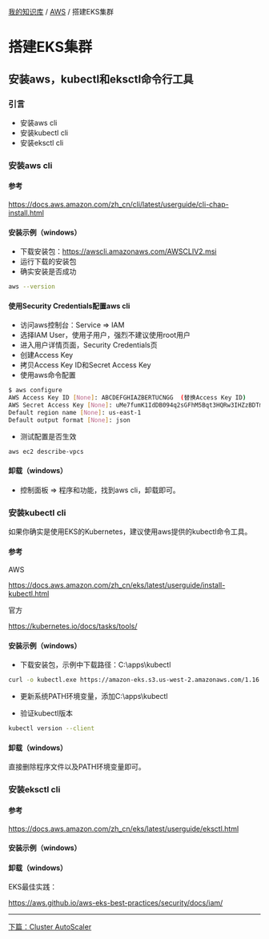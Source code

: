 [我的知识库](../README.md) / [AWS](zz_gneratered_mdi.md) / 搭建EKS集群

# 搭建EKS集群

## 安装aws，kubectl和eksctl命令行工具

### 引言

- 安装aws cli
- 安装kubectl cli
- 安装eksctl cli

### 安装aws cli

#### 参考

<https://docs.aws.amazon.com/zh_cn/cli/latest/userguide/cli-chap-install.html>

#### 安装示例（windows）

- 下载安装包：<https://awscli.amazonaws.com/AWSCLIV2.msi>
- 运行下载的安装包
- 确实安装是否成功

```bash
aws --version
```

#### 使用Security Credentials配置aws cli

- 访问aws控制台：Service => IAM
- 选择IAM User，使用子用户，强烈不建议使用root用户
- 进入用户详情页面，Security Credentials页
- 创建Access Key
- 拷贝Access Key ID和Secret Access Key
- 使用aws命令配置

```bash
$ aws configure
AWS Access Key ID [None]: ABCDEFGHIAZBERTUCNGG  (替换Access Key ID)
AWS Secret Access Key [None]: uMe7fumK1IdDB094q2sGFhM5Bqt3HQRw3IHZzBDTm  (替换Secret Access Key)
Default region name [None]: us-east-1
Default output format [None]: json
```

- 测试配置是否生效

```bash
aws ec2 describe-vpcs
```

#### 卸载（windows）

- 控制面板 => 程序和功能，找到aws cli，卸载即可。

### 安装kubectl cli

如果你确实是使用EKS的Kubernetes，建议使用aws提供的kubectl命令工具。

#### 参考

AWS

<https://docs.aws.amazon.com/zh_cn/eks/latest/userguide/install-kubectl.html>

官方

<https://kubernetes.io/docs/tasks/tools/>

#### 安装示例（windows）

- 下载安装包，示例中下载路径：C:\apps\kubectl

```bash
curl -o kubectl.exe https://amazon-eks.s3.us-west-2.amazonaws.com/1.16.8/2020-04-16/bin/windows/amd64/kubectl.exe
```

- 更新系统PATH环境变量，添加C:\apps\kubectl

- 验证kubectl版本

```bash
kubectl version --client
```

#### 卸载（windows）

直接删除程序文件以及PATH环境变量即可。

### 安装eksctl cli

#### 参考

<https://docs.aws.amazon.com/zh_cn/eks/latest/userguide/eksctl.html>

#### 安装示例（windows）

#### 卸载（windows）

EKS最佳实践：

<https://aws.github.io/aws-eks-best-practices/security/docs/iam/>

---
[下篇：Cluster AutoScaler](cluster-autoscaler.md)
